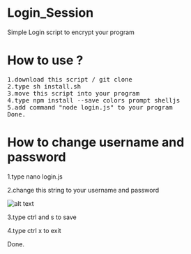 # Login_Session
Simple Login script to encrypt your program

# How to use ?
<pre>
1.download this script / git clone
2.type sh install.sh
3.move this script into your program
4.type npm install --save colors prompt shelljs
5.add command "node login.js" to your program
Done.
</pre>

# How to change username and password

1.type nano login.js

2.change this string to your username and password

![alt text](https://github.com/FajarTheGGman/Login_Session/blob/master/.img/Screenshot_2019-03-11-17-57-35-783_com.termux-picsay.png)

3.type ctrl and s to save 

4.type ctrl x to exit 

Done.
